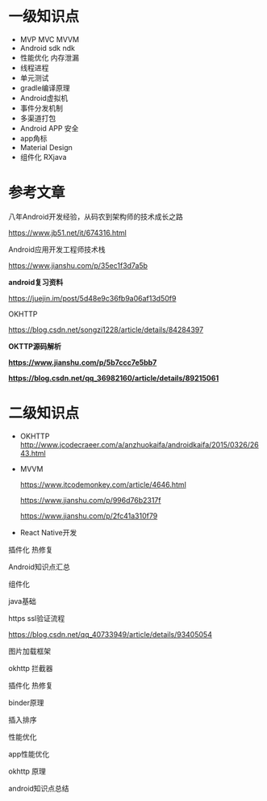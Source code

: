 # 一级知识点

- MVP MVC MVVM
- Android sdk ndk
- 性能优化 内存泄漏
- 线程进程
- 单元测试
- gradle编译原理
- Android虚拟机
- 事件分发机制
- 多渠道打包
- Android APP 安全
- app角标
-  Material Design 
- 组件化 RXjava

# 参考文章

八年Android开发经验，从码农到架构师的技术成长之路

 https://www.jb51.net/it/674316.html 

Android应用开发工程师技术栈

 https://www.jianshu.com/p/35ec1f3d7a5b 

**android复习资料**

 https://juejin.im/post/5d48e9c36fb9a06af13d50f9 

OKHTTP

 https://blog.csdn.net/songzi1228/article/details/84284397 

**OKTTP源码解析**

 **https://www.jianshu.com/p/5b7ccc7e5bb7** 

 **https://blog.csdn.net/qq_36982160/article/details/89215061** 

# 二级知识点

- OKHTTP http://www.jcodecraeer.com/a/anzhuokaifa/androidkaifa/2015/0326/2643.html

- MVVM

   https://www.itcodemonkey.com/article/4646.html 

   https://www.jianshu.com/p/996d76b2317f 

   https://www.jianshu.com/p/2fc41a310f79 

- React Native开发

插件化  热修复 

Android知识点汇总

组件化

java基础







https ssl验证流程

 https://blog.csdn.net/qq_40733949/article/details/93405054 





图片加载框架

okhttp 拦截器

插件化 热修复

binder原理





插入排序

性能优化



app性能优化

okhttp 原理

android知识点总结

